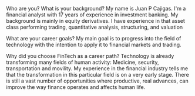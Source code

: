 Who are you? What is your background?
My name is Juan P Cajigas. I'm a financial analyst with 17 years of experience in investment banking. My background is mainly in equity derivatives. I have experience in that asset class performing trading, quantitative analysis, structuring, and valuation

What are your career goals?
My main goal is to progress into the field of technology with the intention to apply it to financial markets and trading. 

Why did you choose FinTech as a career path?
Technology is already transforming many fields of human activity: Medicine, security, transportation and movility. My experience in the financial industry tells me that the transformation in this particular field is on a very early stage. There is still a vast number of opportunities where productive, real advances, can improve the way finance operates and affects human life. 